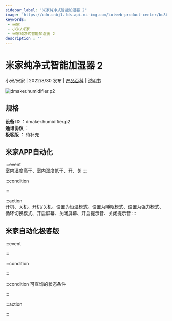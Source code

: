 ```yaml
---
sidebar_label: '米家纯净式智能加湿器 2'
image: 'https://cdn.cnbj1.fds.api.mi-img.com/iotweb-product-center/bc8bbeb0648dbdd791b7d06b25f466e9_1656293845633.png?GalaxyAccessKeyId=AKVGLQWBOVIRQ3XLEW&Expires=9223372036854775807&Signature=JWPeT9BL9Lmq9Zd9uM0kbXxIpvk='
keywords: 
 - 米家
 - 小米/米家
 - 米家纯净式智能加湿器 2
description : ''
---
```

# 米家纯净式智能加湿器 2

小米/米家 | 2022/8/30 发布 | [产品百科](https://home.mi.com/webapp/content/baike/product/index.html?model=dmaker.humidifier.p2/) | [说明书](https://home.mi.com/views/introduction.html?model=dmaker.humidifier.p2&region=cn)

![dmaker.humidifier.p2](https://cdn.cnbj1.fds.api.mi-img.com/iotweb-product-center/bc8bbeb0648dbdd791b7d06b25f466e9_1656293845633.png?GalaxyAccessKeyId=AKVGLQWBOVIRQ3XLEW&Expires=9223372036854775807&Signature=JWPeT9BL9Lmq9Zd9uM0kbXxIpvk=)

## 规格  
> 
**设备 ID** ：dmaker.humidifier.p2  
**通讯协议** ：  
**极客版**  ： 待补充 


## 米家APP自动化  

:::event  
室内湿度高于、室内湿度低于、开、关
:::

:::condition  

:::

:::action   
开机、关机、开机/关机、设置为恒湿模式、设置为睡眠模式、设置为强力模式、循环切换模式、开启屏幕、关闭屏幕、开启提示音、关闭提示音
:::

## 米家自动化极客版  

:::event  

:::

:::condition  

:::

:::condition 可查询的状态条件  

:::

:::action  

:::

        
